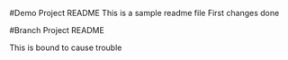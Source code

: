 #Demo Project README
This is a sample readme file
First
changes done

#Branch Project README

This is bound to cause trouble
